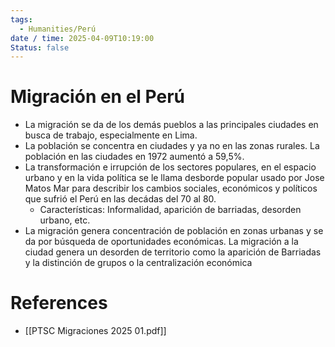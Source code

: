 ```yaml
---
tags:
  - Humanities/Perú
date / time: 2025-04-09T10:19:00
Status: false
---
```

# Migración en el Perú
- La migración se da de los demás pueblos a las principales ciudades en busca de trabajo, especialmente en Lima.
- La población se concentra en ciudades y ya no en las zonas rurales. La población en las ciudades en 1972 aumentó a 59,5%.
- La transformación e irrupción de los sectores populares, en el espacio urbano y en la vida política se le llama desborde popular usado por Jose Matos Mar para describir los cambios sociales, económicos y políticos que sufrió el Perú en las decádas del 70 al 80.
	- Características: Informalidad, aparición de barriadas, desorden urbano, etc.
- La migración genera concentración de población en zonas urbanas y se da por búsqueda de oportunidades económicas. La migración a la ciudad genera un desorden de territorio como la aparición de Barriadas y la distinción de grupos o la centralización económica


# References
- [[PTSC Migraciones 2025 01.pdf]]